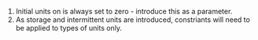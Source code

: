 1. Initial units on is always set to zero - introduce this as a parameter.
2. As storage and intermittent units are introduced, constriants will need to be applied to types
   of units only.
